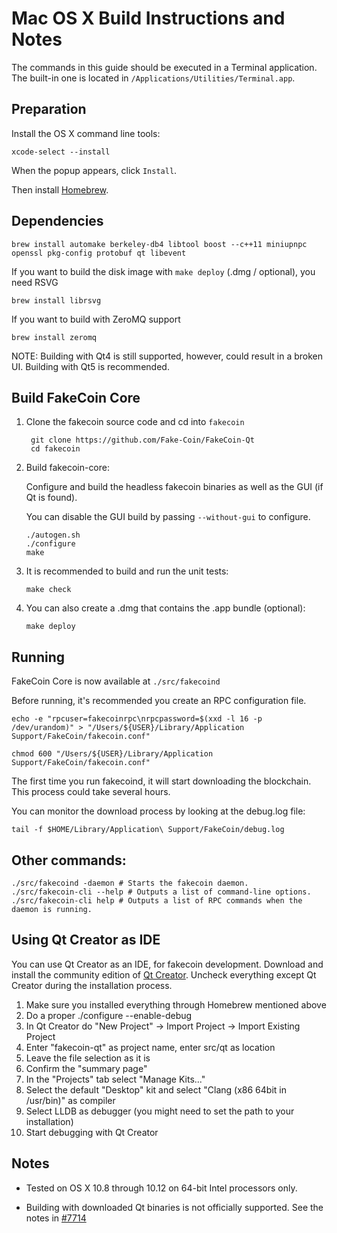 Mac OS X Build Instructions and Notes
====================================
The commands in this guide should be executed in a Terminal application.
The built-in one is located in `/Applications/Utilities/Terminal.app`.

Preparation
-----------
Install the OS X command line tools:

`xcode-select --install`

When the popup appears, click `Install`.

Then install [Homebrew](https://brew.sh).

Dependencies
----------------------

    brew install automake berkeley-db4 libtool boost --c++11 miniupnpc openssl pkg-config protobuf qt libevent

If you want to build the disk image with `make deploy` (.dmg / optional), you need RSVG

    brew install librsvg

If you want to build with ZeroMQ support
    
    brew install zeromq

NOTE: Building with Qt4 is still supported, however, could result in a broken UI. Building with Qt5 is recommended.

Build FakeCoin Core
------------------------

1. Clone the fakecoin source code and cd into `fakecoin`

        git clone https://github.com/Fake-Coin/FakeCoin-Qt
        cd fakecoin

2.  Build fakecoin-core:

    Configure and build the headless fakecoin binaries as well as the GUI (if Qt is found).

    You can disable the GUI build by passing `--without-gui` to configure.

        ./autogen.sh
        ./configure
        make

3.  It is recommended to build and run the unit tests:

        make check

4.  You can also create a .dmg that contains the .app bundle (optional):

        make deploy

Running
-------

FakeCoin Core is now available at `./src/fakecoind`

Before running, it's recommended you create an RPC configuration file.

    echo -e "rpcuser=fakecoinrpc\nrpcpassword=$(xxd -l 16 -p /dev/urandom)" > "/Users/${USER}/Library/Application Support/FakeCoin/fakecoin.conf"

    chmod 600 "/Users/${USER}/Library/Application Support/FakeCoin/fakecoin.conf"

The first time you run fakecoind, it will start downloading the blockchain. This process could take several hours.

You can monitor the download process by looking at the debug.log file:

    tail -f $HOME/Library/Application\ Support/FakeCoin/debug.log

Other commands:
-------

    ./src/fakecoind -daemon # Starts the fakecoin daemon.
    ./src/fakecoin-cli --help # Outputs a list of command-line options.
    ./src/fakecoin-cli help # Outputs a list of RPC commands when the daemon is running.

Using Qt Creator as IDE
------------------------
You can use Qt Creator as an IDE, for fakecoin development.
Download and install the community edition of [Qt Creator](https://www.qt.io/download/).
Uncheck everything except Qt Creator during the installation process.

1. Make sure you installed everything through Homebrew mentioned above
2. Do a proper ./configure --enable-debug
3. In Qt Creator do "New Project" -> Import Project -> Import Existing Project
4. Enter "fakecoin-qt" as project name, enter src/qt as location
5. Leave the file selection as it is
6. Confirm the "summary page"
7. In the "Projects" tab select "Manage Kits..."
8. Select the default "Desktop" kit and select "Clang (x86 64bit in /usr/bin)" as compiler
9. Select LLDB as debugger (you might need to set the path to your installation)
10. Start debugging with Qt Creator

Notes
-----

* Tested on OS X 10.8 through 10.12 on 64-bit Intel processors only.

* Building with downloaded Qt binaries is not officially supported. See the notes in [#7714](https://github.com/bitcoin/bitcoin/issues/7714)
